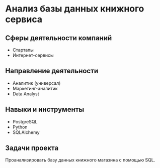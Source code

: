 # Анализ базы данных книжного сервиса

## Сферы деятельности компаний
* Стартапы
* Интернет-сервисы

## Направление деятельности
* Аналитик (универсал)
* Маркетинг-аналитик
* Data Analyst

## Навыки и инструменты 
* PostgreSQL 
* Python
* SQLAlchemy

## Задачи проекта
Проанализировать базу данных книжного магазина с помощью SQL.
